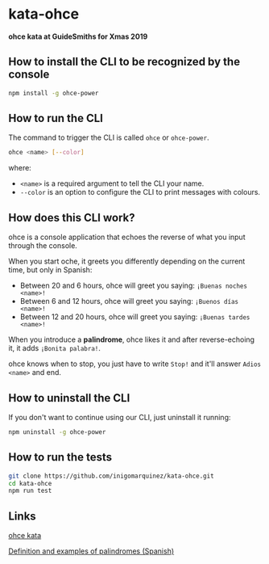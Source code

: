 # kata-ohce

**ohce kata at GuideSmiths for Xmas 2019**

## How to install the CLI to be recognized by the console

```bash
npm install -g ohce-power
```

## How to run the CLI

The command to trigger the CLI is called `ohce` or `ohce-power`.

```bash
ohce <name> [--color]
```

where:

  - `<name>` is a required argument to tell the CLI your name.
  - `--color` is an option to configure the CLI to print messages with colours.

## How does this CLI work?

ohce is a console application that echoes the reverse of what you input through the console.

When you start oche, it greets you differently depending on the current time, but only in Spanish:
  - Between 20 and 6 hours, ohce will greet you saying: `¡Buenas noches <name>!`
  - Between 6 and 12 hours, ohce will greet you saying: `¡Buenos días <name>!`
  - Between 12 and 20 hours, ohce will greet you saying: `¡Buenas tardes <name>!`

When you introduce a **palindrome**, ohce likes it and after reverse-echoing it, it adds `¡Bonita palabra!`.

ohce knows when to stop, you just have to write `Stop!` and it'll answer `Adios <name>` and end.

## How to uninstall the CLI

If you don't want to continue using our CLI, just uninstall it running:

```bash
npm uninstall -g ohce-power
```

## How to run the tests

```bash
git clone https://github.com/inigomarquinez/kata-ohce.git
cd kata-ohce
npm run test
```

## Links

[ohce kata](https://kata-log.rocks/ohce-kata)

[Definition and examples of palindromes (Spanish)](https://es.wikipedia.org/wiki/Pal%C3%ADndromo)
